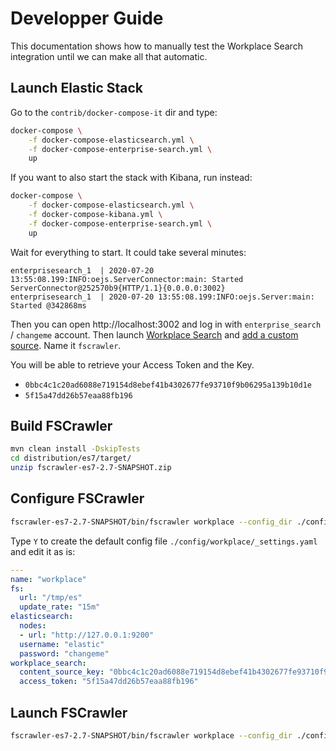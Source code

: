 # Developper Guide

This documentation shows how to manually test the Workplace Search integration until we can make all that automatic.

## Launch Elastic Stack

Go to the `contrib/docker-compose-it` dir and type:

```sh
docker-compose \
    -f docker-compose-elasticsearch.yml \
    -f docker-compose-enterprise-search.yml \
    up
```

If you want to also start the stack with Kibana, run instead:

```sh
docker-compose \
    -f docker-compose-elasticsearch.yml \
    -f docker-compose-kibana.yml \
    -f docker-compose-enterprise-search.yml \
    up
```

Wait for everything to start. It could take several minutes:

```
enterprisesearch_1  | 2020-07-20 13:55:08.199:INFO:oejs.ServerConnector:main: Started ServerConnector@252570b9{HTTP/1.1}{0.0.0.0:3002}
enterprisesearch_1  | 2020-07-20 13:55:08.199:INFO:oejs.Server:main: Started @342868ms
```

Then you can open http://localhost:3002 and log in with `enterprise_search` / `changeme` account.
Then launch [Workplace Search](http://localhost:3002/ws) and [add a custom source](http://localhost:3002/ws/org/sources#/add/custom).
Name it `fscrawler`.

You will be able to retrieve your Access Token and the Key.

* `0bbc4c1c20ad6088e719154d8ebef41b4302677fe93710f9b06295a139b10d1e`
* `5f15a47dd26b57eaa88fb196`

## Build FSCrawler

```sh
mvn clean install -DskipTests
cd distribution/es7/target/
unzip fscrawler-es7-2.7-SNAPSHOT.zip
```


## Configure FSCrawler

```sh
fscrawler-es7-2.7-SNAPSHOT/bin/fscrawler workplace --config_dir ./config
```

Type `Y` to create the default config file `./config/workplace/_settings.yaml` and edit it as is:

```yml
---
name: "workplace"
fs:
  url: "/tmp/es"
  update_rate: "15m"
elasticsearch:
  nodes:
  - url: "http://127.0.0.1:9200"
  username: "elastic"
  password: "changeme"
workplace_search:
  content_source_key: "0bbc4c1c20ad6088e719154d8ebef41b4302677fe93710f9b06295a139b10d1e"
  access_token: "5f15a47dd26b57eaa88fb196"
```

## Launch FSCrawler

```sh
fscrawler-es7-2.7-SNAPSHOT/bin/fscrawler workplace --config_dir ./config
```



